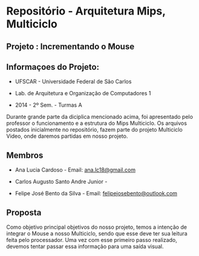 Repositório - Arquitetura Mips, Multiciclo
=

  Projeto : Incrementando o Mouse
-


  Informaçoes do Projeto:
-

- UFSCAR - Universidade Federal de São Carlos


- Lab. de Arquitetura e Organização de Computadores 1


- 2014 - 2º Sem. - Turmas A

 Durante grande parte da diciplica mencionado acima, foi apresentado pelo professor o funcionamento e a estrutura do Mips    Multiciclo. 
 Os arquivos postados inicialmente no repositório, fazem parte do projeto Multiciclo Video, onde daremos partidas  em nosso  projeto.

Membros
-


- Ana Lucia Cardoso - Email: ana.lc18@gmail.com

- Carlos Augusto Santo Andre Junior - 

- Felipe José Bento da Silva - Email: felipejosebento@outlook.com


Proposta
-

  Como objetivo principal objetivos do nosso projeto, temos a intenção de integrar o Mouse a nosso Multiciclo, sendo que esse   deve ter sua leitura feita pelo processador. 
  Uma vez com esse primeiro passo realizado, devemos tentar passar essa informação para uma saída visual.


